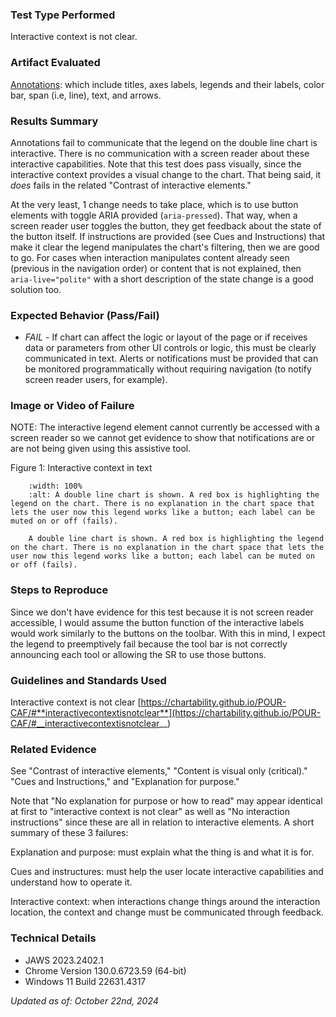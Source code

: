 ### Test Type Performed

Interactive context is not clear.

### Artifact Evaluated

[Annotations](https://docs.bokeh.org/en/latest/docs/user_guide/interaction.html): which include titles, axes labels, legends and their labels, color bar, span (i.e, line), text, and arrows.

### Results Summary

Annotations fail to communicate that the legend on the double line chart is interactive. There is no communication with a screen reader about these interactive capabilities. Note that this test does pass visually, since the interactive context provides a visual change to the chart. That being said, it _does_ fails in the related "Contrast of interactive elements."

At the very least, 1 change needs to take place, which is to use button elements with toggle ARIA provided (`aria-pressed`). That way, when a screen reader user toggles the button, they get feedback about the state of the button itself. If instructions are provided (see Cues and Instructions) that make it clear the legend manipulates the chart's filtering, then we are good to go. For cases when interaction manipulates content already seen (previous in the navigation order) or content that is not explained, then `aria-live="polite"` with a short description of the state change is a good solution too.

### Expected Behavior (Pass/Fail)

- _FAIL_ - If chart can affect the logic or layout of the page or if receives data or parameters from other UI controls or logic, this must be clearly communicated in text. Alerts or notifications must be provided that can be monitored programmatically without requiring navigation (to notify screen reader users, for example).

### Image or Video of Failure

NOTE: The interactive legend element cannot currently be accessed with a screen reader so we cannot get evidence to show that notifications are or are not being given using this assistive tool.

Figure 1: Interactive context in text

```{figure} ./assets/annotations_interactive-context.png
    :width: 100%
    :alt: A double line chart is shown. A red box is highlighting the legend on the chart. There is no explanation in the chart space that lets the user now this legend works like a button; each label can be muted on or off (fails).

    A double line chart is shown. A red box is highlighting the legend on the chart. There is no explanation in the chart space that lets the user now this legend works like a button; each label can be muted on or off (fails).
```

### Steps to Reproduce

Since we don't have evidence for this test because it is not screen reader accessible, I would assume the button function of the interactive labels would work similarly to the buttons on the toolbar. With this in mind, I expect the legend to preemptively fail because the tool bar is not correctly announcing each tool or allowing the SR to use those buttons.

### Guidelines and Standards Used

Interactive context is not clear [https://chartability.github.io/POUR-CAF/#**interactivecontextisnotclear**](https://chartability.github.io/POUR-CAF/#__interactivecontextisnotclear__)

### Related Evidence

See "Contrast of interactive elements," "Content is visual only (critical)." "Cues and Instructions," and "Explanation for purpose."

Note that "No explanation for purpose or how to read" may appear identical at first to "interactive context is not clear" as well as "No interaction instructions" since these are all in relation to interactive elements. A short summary of these 3 failures:

Explanation and purpose: must explain what the thing is and what it is for.

Cues and instructures: must help the user locate interactive capabilities and understand how to operate it.

Interactive context: when interactions change things around the interaction location, the context and change must be communicated through feedback.

<!-- ### Known or Documented Issues
(If there is already a github issue created for this test or a related test, it will be listed here.) -->

### Technical Details

- JAWS 2023.2402.1
- Chrome Version 130.0.6723.59 (64-bit)
- Windows 11 Build 22631.4317

_Updated as of: October 22nd, 2024_

<!-- ### Notes -->
